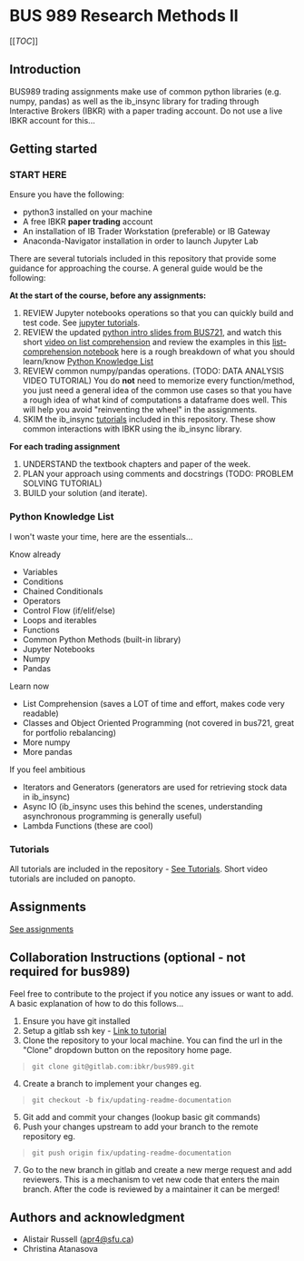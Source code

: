 # BUS 989 Research Methods II

[[_TOC_]]

## Introduction

BUS989 trading assignments make use of common python libraries (e.g. numpy, pandas) as well as the ib_insync library for trading through Interactive Brokers (IBKR) with a paper trading account. Do not use a live IBKR account for this...

## Getting started

### START HERE

Ensure you have the following:
- python3 installed on your machine
- A free IBKR **paper trading** account
- An installation of IB Trader Workstation (preferable) or IB Gateway
- Anaconda-Navigator installation in order to launch Jupyter Lab

There are several tutorials included in this repository that provide some guidance for approaching the course. A general guide would be the following:

**At the start of the course, before any assignments:**
1. REVIEW Jupyter notebooks operations so that you can quickly build and test code. See [jupyter tutorials](./tutorials/jupyter/).
2. REVIEW the updated [python intro slides from BUS721](https://docs.google.com/presentation/d/1-TXA0DzyPfhUgX0kHbccCmKYWVDNgfLjuNQut2L_ZSQ/edit?usp=sharing), and watch this short [video on list comprehension](https://www.youtube.com/watch?v=E1ZAVEmRwyI) and review the examples in this [list-comprehension notebook](./tutorials/python/list_comprehension.ipynb) here is a rough breakdown of what you should learn/know [Python Knowledge List](#python-knowledge-list)
3. REVIEW common numpy/pandas operations. (TODO: DATA ANALYSIS VIDEO TUTORIAL) You do **not** need to memorize every function/method, you just need a general idea of the common use cases so that you have a rough idea of what kind of computations a dataframe does well. This will help you avoid "reinventing the wheel" in the assignments.
4. SKIM the ib_insync [tutorials](./tutorials/ibkr/) included in this repository. These show common interactions with IBKR using the ib_insync library.

**For each trading assignment**
1. UNDERSTAND the textbook chapters and paper of the week.
2. PLAN your approach using comments and docstrings (TODO: PROBLEM SOLVING TUTORIAL)
3. BUILD your solution (and iterate).

### Python Knowledge List
I won't waste your time, here are the essentials...
>>>
Know already
- Variables
- Conditions
- Chained Conditionals
- Operators
- Control Flow (if/elif/else)
- Loops and iterables
- Functions
- Common Python Methods (built-in library)
- Jupyter Notebooks
- Numpy
- Pandas

Learn now
- List Comprehension (saves a LOT of time and effort, makes code very readable)
- Classes and Object Oriented Programming (not covered in bus721, great for portfolio rebalancing)
- More numpy
- More pandas

If you feel ambitious
- Iterators and Generators (generators are used for retrieving stock data in ib_insync)
- Async IO (ib_insync uses this behind the scenes, understanding asynchronous programming is generally useful)
- Lambda Functions (these are cool)
>>>

### Tutorials
All tutorials are included in the repository - [See Tutorials](./tutorials/).
Short video tutorials are included on panopto.

## Assignments
[See assignments](./assignments)

## Collaboration Instructions (optional - not required for bus989)
Feel free to contribute to the project if you notice any issues or want to add. A basic explanation of how to do this follows...
1. Ensure you have git installed
2. Setup a gitlab ssh key - [Link to tutorial](https://www.tutorialspoint.com/gitlab/gitlab_ssh_key_setup.htm)
3. Clone the repository to your local machine. You can find the url in the "Clone" dropdown button on the repository home page.
> ```git clone git@gitlab.com:ibkr/bus989.git```
4. Create a branch to implement your changes eg.
> ```git checkout -b fix/updating-readme-documentation```
5. Git add and commit your changes (lookup basic git commands)
6. Push your changes upstream to add your branch to the remote repository eg. 
> ```git push origin fix/updating-readme-documentation```
7. Go to the new branch in gitlab and create a new merge request and add reviewers. This is a mechanism to vet new code that enters the main branch. After the code is reviewed by a maintainer it can be merged!

## Authors and acknowledgment
- Alistair Russell (apr4@sfu.ca)
- Christina Atanasova

